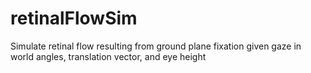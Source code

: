 # retinalFlowSim

Simulate retinal flow resulting from ground plane fixation given gaze in world angles, translation vector, and eye height
